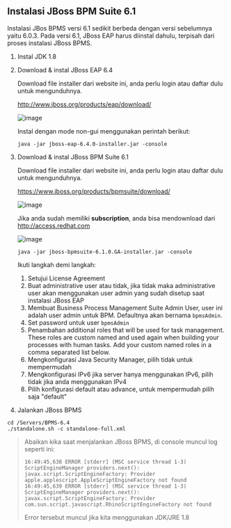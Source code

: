 ## Instalasi JBoss BPM Suite 6.1

Instalasi JBos BPMS versi 6.1 sedikit berbeda dengan versi sebelumnya yaitu 6.0.3. Pada versi 6.1, JBoss EAP harus diinstal dahulu, terpisah dari proses instalasi JBoss BPMS. 

1. Instal JDK 1.8

2.  Download & instal JBoss EAP 6.4 

    Download file installer dari website ini, anda perlu login atau daftar dulu untuk mengunduhnya.
   
    http://www.jboss.org/products/eap/download/
   
    ![image](https://cloud.githubusercontent.com/assets/3068071/8325570/e0ec012e-1a84-11e5-8c8c-53f109ad0903.png)

    Instal dengan mode non-gui menggunakan perintah berikut:
    
    ```
    java -jar jboss-eap-6.4.0-installer.jar -console
    ```

3.  Download & instal JBoss BPM Suite 6.1
   
    Download file installer dari website ini, anda perlu login atau daftar dulu untuk mengunduhnya.
   
    https://www.jboss.org/products/bpmsuite/download/

    ![image](https://cloud.githubusercontent.com/assets/3068071/8325490/4c48c7f0-1a84-11e5-999e-ff032a1db1d4.png)

    Jika anda sudah memiliki **subscription**, anda bisa mendownload dari http://access.redhat.com
    
    ![image](https://cloud.githubusercontent.com/assets/3068071/8325307/933e59d8-1a82-11e5-9e2c-ae99fbe6cca8.png)

    ```
    java -jar jboss-bpmsuite-6.1.0.GA-installer.jar -console
    ```
    
    Ikuti langkah demi langkah:
    
    1. Setujui License Agreement
    2. Buat administrative user atau tidak, jika tidak maka administrative user akan menggunakan user admin yang sudah disetup saat instalasi JBoss EAP
    3. Membuat Business Process Management Suite Admin User, user ini adalah user admin untuk BPM. Defaultnya akan bernama `bpmsAdmin`.
    4. Set password untuk user `bpmsAdmin`
    5. Penambahan additional roles that will be used for task management.  
       These roles are custom named and used again when building your processes with human tasks.  Add your custom named roles in a comma separated list below.
    6. Mengkonfigurasi Java Security Manager, pilih tidak untuk mempermudah 
    7. Mengkonfigurasi IPv6 jika server hanya menggunakan IPv6, pilih tidak jika anda menggunakan IPv4
    8. Pilih konfigurasi default atau advance, untuk mempermudah pilih saja "default"
    
    

4.  Jalankan JBoss BPMS

   ```
   cd /Servers/BPMS-6.4
   ./standalone.sh -c standalone-full.xml
   ```

> Abaikan kika saat menjalankan JBoss BPMS, di console muncul log seperti ini:
> ```
> 16:49:45,638 ERROR [stderr] (MSC service thread 1-3) ScriptEngineManager providers.next(): javax.script.ScriptEngineFactory: Provider apple.applescript.AppleScriptEngineFactory not found
> 16:49:45,639 ERROR [stderr] (MSC service thread 1-3) ScriptEngineManager providers.next(): javax.script.ScriptEngineFactory: Provider com.sun.script.javascript.RhinoScriptEngineFactory not found
> ```
> Error tersebut muncul jika kita menggunakan JDK/JRE 1.8
